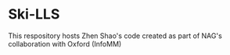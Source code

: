 # Ski-LLS
This respository hosts Zhen Shao's code created as part of NAG's collaboration with Oxford (InfoMM)
